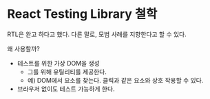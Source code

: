 # React Testing Library 철학

RTL은 완고 하다고 했다. 다른 말로, 모범 사례를 지향한다고 할 수 있다.

왜 사용할까?

- 테스트를 위한 가상 DOM을 생성
  - 그를 위해 유틸리티를 제공한다.
  - 예) DOM에서 요소를 찾는다. 클릭과 같은 요소와 상호 작용할 수 있다.
- 브라우저 없이도 테스트 가능하게 한다.

